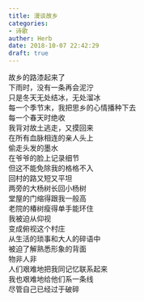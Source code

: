 ```yaml
---  
title: 漫谈故乡  
categories:  
- 诗歌  
auther: Herb  
date: 2018-10-07 22:42:29  
draft: true
---  
```

故乡的路漆起来了  
下雨时，没有一条再会泥泞  
只是冬天无处结冰，无处溜冰  
每一个季节末，我把思乡的心情播种下去  
每一个春天时绝收    
我背对故土逃走，又摸回来  
在所有血脉相连的亲人头上  
偷走头发的墨水  
在爷爷的脸上记录细节  
但这不能免除我的格格不入    
回村的路又短又平坦  
两旁的大杨树长回小杨树  
堂屋的门缩得跟我一般高  
老院的椿树瘦得单手能环住    
我被迫从仰视  
变成俯视这个村庄  
从生活的琐事和大人的碎语中  
被迫了解熟悉形象的背面    
物非人非  
人们艰难地把我同记忆联系起来  
我也艰难地给他们系一条线  
尽管自己已经过于破碎